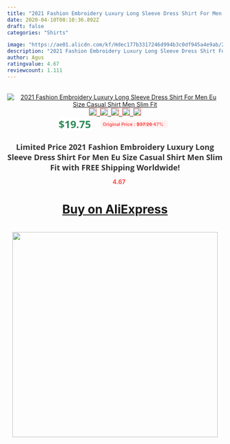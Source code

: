 ```yaml
---
title: "2021 Fashion Embroidery Luxury Long Sleeve Dress Shirt For Men Eu Size  Casual Shirt Men Slim Fit"
date: 2020-04-10T08:10:36.892Z
draft: false
categories: "Shirts"

image: "https://ae01.alicdn.com/kf/Hdec177b3317246d994b3c0df945a4e9ab/2021-Fashion-Embroidery-Luxury-Long-Sleeve-Dress-Shirt-For-Men-Eu-Size-Casual-Shirt-Men-Slim.jpg"
description: "2021 Fashion Embroidery Luxury Long Sleeve Dress Shirt For Men Eu Size  Casual Shirt Men Slim Fit"
author: Agus
ratingvalue: 4.67
reviewcount: 1.111
---
```

<br>
<div style="text-align: center;">
<a href="https://s.click.aliexpress.com/e/_A4yD2d" target="_blank" rel="nofollow noopener noreferrer"><img alt="2021 Fashion Embroidery Luxury Long Sleeve Dress Shirt For Men Eu Size  Casual Shirt Men Slim Fit" class="magnifier-image" src="https://ae01.alicdn.com/kf/Hdec177b3317246d994b3c0df945a4e9ab/2021-Fashion-Embroidery-Luxury-Long-Sleeve-Dress-Shirt-For-Men-Eu-Size-Casual-Shirt-Men-Slim.jpg_640x640.jpg">
<br>
<img style="border:1px solid salmon" src="https://ae01.alicdn.com/kf/Hdec177b3317246d994b3c0df945a4e9ab/2021-Fashion-Embroidery-Luxury-Long-Sleeve-Dress-Shirt-For-Men-Eu-Size-Casual-Shirt-Men-Slim.jpg_120x120.jpg">&nbsp;&nbsp;<img style="border:1px solid salmon" src="https://ae01.alicdn.com/kf/Haebc76fbd7f34c41b9313ce2be85eff8g/2021-Fashion-Embroidery-Luxury-Long-Sleeve-Dress-Shirt-For-Men-Eu-Size-Casual-Shirt-Men-Slim.jpg_120x120.jpg">&nbsp;&nbsp;<img style="border:1px solid salmon" src="https://ae01.alicdn.com/kf/H9deb44664fa444d3bf2c08aeb1c6a3cff/2021-Fashion-Embroidery-Luxury-Long-Sleeve-Dress-Shirt-For-Men-Eu-Size-Casual-Shirt-Men-Slim.jpg_120x120.jpg">&nbsp;&nbsp;<img style="border:1px solid salmon" src="https://ae01.alicdn.com/kf/H25b59cd5ffbe480b803199ac869c379bz/2021-Fashion-Embroidery-Luxury-Long-Sleeve-Dress-Shirt-For-Men-Eu-Size-Casual-Shirt-Men-Slim.jpg_120x120.jpg">&nbsp;&nbsp;<img style="border:1px solid salmon" src="https://ae01.alicdn.com/kf/Hff859c87775b47a2b7933e02307b8d98d/2021-Fashion-Embroidery-Luxury-Long-Sleeve-Dress-Shirt-For-Men-Eu-Size-Casual-Shirt-Men-Slim.jpg_120x120.jpg"></a></div><br0>
<div style="text-align: center;"><span style="background-color: white; border: 0px; box-sizing: border-box; color: seagreen; display: inline-block; font-family: &quot;open sans&quot; , &quot;arial&quot; , &quot;helvetica&quot; , sans-serif , &quot;heiti&quot;; font-size: 24px; font-stretch: inherit; font-weight: 700; line-height: inherit; margin: 0px 10px 0px 0px; padding: 0px; vertical-align: middle;">$19.75 </span>
<span style="background: rgb(255 , 241 , 241); border-radius: 3px; border: 0px; box-sizing: border-box; color: #ff4747; display: inline-block; font-family: inherit; font-size: 12px; font-stretch: inherit; font-style: inherit; font-variant: inherit; font-weight: 600; line-height: inherit; margin: 0px; padding: 2px 5px; transform: scale(0.9); vertical-align: middle;">Original Price : <b style="text-decoration: line-through;">$37.26 </b> 47%&nbsp;&nbsp;</span></div>
<h1 style="color: #333333; display: inline-block; font-family: &quot;open sans&quot; , &quot;arial&quot; , &quot;helvetica&quot; , sans-serif , &quot;heiti&quot;; font-size: 18px; font-stretch: inherit; font-weight: 700; text-align: center;">Limited Price 2021 Fashion Embroidery Luxury Long Sleeve Dress Shirt For Men Eu Size  Casual Shirt Men Slim Fit with FREE Shipping Worldwide!</h1>
<div style="color: #ff4747; text-align: center;">
<img src="https://4.bp.blogspot.com/-M0ZcTcb-5uY/XleCXlxnR4I/AAAAAAAAAEc/OrjgMkXV1oMQFaCRZj5HQwOCBcu3w1FegCPcBGAYYCw/s1600/star.png" style="height: 15px;">&nbsp;<b>4.67</b></div>
<div class="button_cont" align="center"><a class="buynow_a" href="https://s.click.aliexpress.com/e/_A4yD2d" target="_blank" rel="nofollow noopener noreferrer"><H1>Buy on AliExpress</H1></a></div><br>
<div class="separator" style="clear: both; text-align: center;">
<img src="https://lh3.googleusercontent.com/-pTy5HemUv9M/XlePHvY0dAI/AAAAAAAAAE4/0nX5iRUoIWY8eMW9Dpxeirr157OZliDIgCLcBGAsYHQ/s1600/badge.gif" width="480">
</div>
